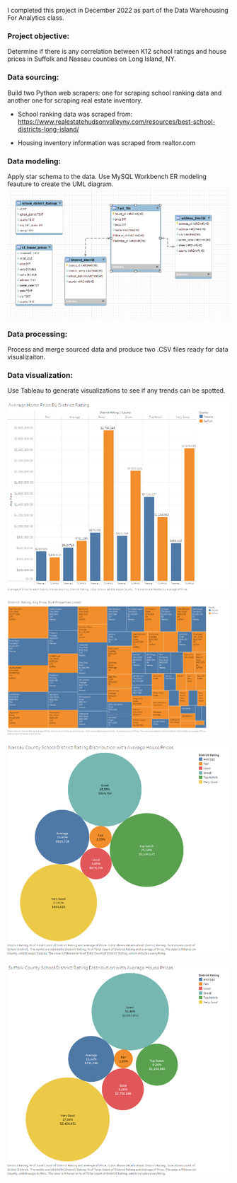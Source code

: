 I completed this project in December 2022 as part of the Data Warehousing For Analytics class.

### Project objective:
Determine if there is any correlation between K12 school ratings and house prices in Suffolk and Nassau counties on Long Island, NY.

### Data sourcing: 
Build two Python web scrapers: one for scraping school ranking data and another one for scraping real estate inventory.

- School ranking data was scraped from:
https://www.realestatehudsonvalleyny.com/resources/best-school-districts-long-island/

- Housing inventory information was scraped from realtor.com

### Data modeling:
Apply star schema to the data.  Use MySQL Workbench ER modeling feauture to create the UML diagram.
![alt text](star_schema.png)

### Data processing:
Process and merge sourced data and produce two .CSV files ready for data visualizaiton.

### Data visualization:
Use Tableau to generate visualizations to see if any trends can be spotted.

![alt text](/DataVis/AvgHousePriceByDistrictRating.png)

![alt text](/DataVis/MostListedHomes.png)

![alt text](DataVis/NassauCountySchoolDistricts.png)

![alt text](DataVis/SuffolkCountySchoolDistricts.png)
